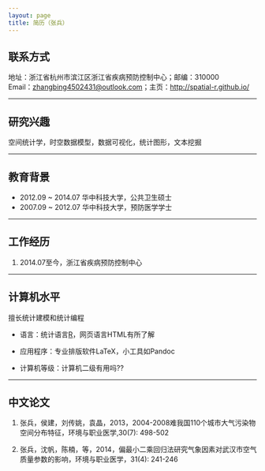 ```yaml
---
layout: page
title: 简历（张兵）
---
```


## 联系方式

地址：浙江省杭州市滨江区浙江省疾病预防控制中心；邮编：310000   
Email：zhangbing4502431@outlook.com；主页：<http://spatial-r.github.io/>

------------------------------------------------------

## 研究兴趣

空间统计学，时空数据模型，数据可视化，统计图形，文本挖掘

---------------------------------------------------------

## 教育背景

- 2012.09 ~ 2014.07 华中科技大学，公共卫生硕士
- 2007.09 ~ 2012.07 华中科技大学，预防医学学士

-------------------------------------------------------

## 工作经历

1. 2014.07至今，浙江省疾病预防控制中心

---------------------------------------------------

## 计算机水平

擅长统计建模和统计编程


- 语言：统计语言[R](http://www.r-project.org/)，网页语言HTML有所了解

- 应用程序：专业排版软件LaTeX，小工具如Pandoc

- 计算机等级：计算机二级有用吗??

------------------------------------------------------------------

## 中文论文

1. 张兵，侯建，刘传姚，袁晶，2013，2004-2008难我国110个城市大气污染物空间分布特征，环境与职业医学,30(7): 498-502

1. 张兵，沈帆，陈楠，等，2014，偏最小二乘回归法研究气象因素对武汉市空气质量参数的影响，环境与职业医学，31(4): 241-246